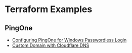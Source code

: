 # Terraform Examples

## PingOne

* [Configuring PingOne for Windows Passwordless Login](./pingone-workforce-windows-passwordless-login)
* [Custom Domain with Cloudflare DNS](./pingone-custom-domain-with-cloudflare-dns)